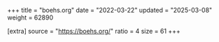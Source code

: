 +++
title = "boehs.org"
date = "2022-03-22"
updated = "2025-03-08"
weight = 62890

[extra]
source = "https://boehs.org/"
ratio = 4
size = 61
+++
